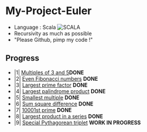 # My-Project-Euler  
  * Language : Scala
  ![SCALA](http://www.scala-lang.org/resources/img/scala-small-logo.png)
  * Recursivity as much as possible
  * "Please Github, pimp my code !" 

## Progress  
  * |1| [Multiples of 3 and 5](Mult.scala)**DONE**
  * |2| [	Even Fibonacci numbers](FiboEven.scala) **DONE**
  * |3| [Largest prime factor](MaxPrime.scala) **DONE**
  * |4| [Largest palindrome product](LargestPal.scala) **DONE**
  * |5| [Smallest multiple](SmallestMultiple.scala) **DONE**
  * |6| [Sum square difference](SumSquareDiff.scala) **DONE**
  * |7| [10001st prime](FirstsPrime.scala) **DONE**
  * |8| [Largest product in a series](FourAdjDigit.scala) **DONE**
  * |9| [Special Pythagorean triplet](PythagoreanTriplet.scala) **WORK IN PROGRESS**
